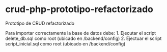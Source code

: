 # crud-php-prototipo-refactorizado
Prototipo de CRUD refactorizado

Para importar correctamente la base de datos debe:
    1. Ejecutar el script delete_db.sql como root (ubicado en /backend/config)
    2. Ejectuar el script script_inicial.sql como root (ubicado en /backend/config)